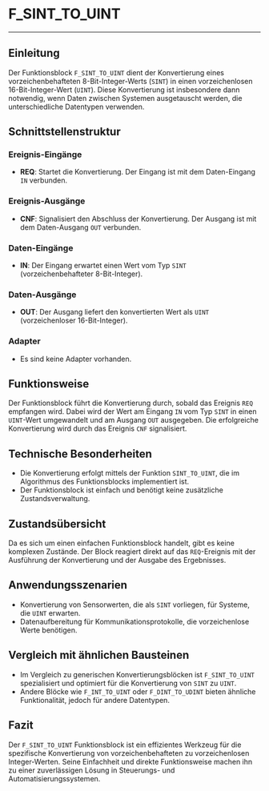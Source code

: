 # F_SINT_TO_UINT

* * * * * * * * * *
## Einleitung
Der Funktionsblock `F_SINT_TO_UINT` dient der Konvertierung eines vorzeichenbehafteten 8-Bit-Integer-Werts (`SINT`) in einen vorzeichenlosen 16-Bit-Integer-Wert (`UINT`). Diese Konvertierung ist insbesondere dann notwendig, wenn Daten zwischen Systemen ausgetauscht werden, die unterschiedliche Datentypen verwenden.

## Schnittstellenstruktur

### **Ereignis-Eingänge**
- **REQ**: Startet die Konvertierung. Der Eingang ist mit dem Daten-Eingang `IN` verbunden.

### **Ereignis-Ausgänge**
- **CNF**: Signalisiert den Abschluss der Konvertierung. Der Ausgang ist mit dem Daten-Ausgang `OUT` verbunden.

### **Daten-Eingänge**
- **IN**: Der Eingang erwartet einen Wert vom Typ `SINT` (vorzeichenbehafteter 8-Bit-Integer).

### **Daten-Ausgänge**
- **OUT**: Der Ausgang liefert den konvertierten Wert als `UINT` (vorzeichenloser 16-Bit-Integer).

### **Adapter**
- Es sind keine Adapter vorhanden.

## Funktionsweise
Der Funktionsblock führt die Konvertierung durch, sobald das Ereignis `REQ` empfangen wird. Dabei wird der Wert am Eingang `IN` vom Typ `SINT` in einen `UINT`-Wert umgewandelt und am Ausgang `OUT` ausgegeben. Die erfolgreiche Konvertierung wird durch das Ereignis `CNF` signalisiert.

## Technische Besonderheiten
- Die Konvertierung erfolgt mittels der Funktion `SINT_TO_UINT`, die im Algorithmus des Funktionsblocks implementiert ist.
- Der Funktionsblock ist einfach und benötigt keine zusätzliche Zustandsverwaltung.

## Zustandsübersicht
Da es sich um einen einfachen Funktionsblock handelt, gibt es keine komplexen Zustände. Der Block reagiert direkt auf das `REQ`-Ereignis mit der Ausführung der Konvertierung und der Ausgabe des Ergebnisses.

## Anwendungsszenarien
- Konvertierung von Sensorwerten, die als `SINT` vorliegen, für Systeme, die `UINT` erwarten.
- Datenaufbereitung für Kommunikationsprotokolle, die vorzeichenlose Werte benötigen.

## Vergleich mit ähnlichen Bausteinen
- Im Vergleich zu generischen Konvertierungsblöcken ist `F_SINT_TO_UINT` spezialisiert und optimiert für die Konvertierung von `SINT` zu `UINT`.
- Andere Blöcke wie `F_INT_TO_UINT` oder `F_DINT_TO_UDINT` bieten ähnliche Funktionalität, jedoch für andere Datentypen.

## Fazit
Der `F_SINT_TO_UINT` Funktionsblock ist ein effizientes Werkzeug für die spezifische Konvertierung von vorzeichenbehafteten zu vorzeichenlosen Integer-Werten. Seine Einfachheit und direkte Funktionsweise machen ihn zu einer zuverlässigen Lösung in Steuerungs- und Automatisierungssystemen.